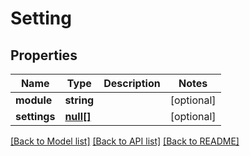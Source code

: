 # Setting

## Properties

 Name         | Type              | Description | Notes      
--------------|-------------------|-------------|------------
 **module**   | **string**        |             | [optional] 
 **settings** | [**null[]**](.md) |             | [optional] 

[[Back to Model list]](../README.md#documentation-for-models) [[Back to API list]](../README.md#documentation-for-api-endpoints) [[Back to README]](../README.md)


